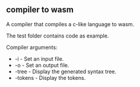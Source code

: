 ## compiler to wasm

A compiler that compiles a c-like language to wasm.

The test folder contains code as example.

Compiler arguments:
- -i <file> - Set an input file.
- -o <file> - Set an output file.
- -tree - Display the generated syntax tree.
- -tokens - Display the tokens.
